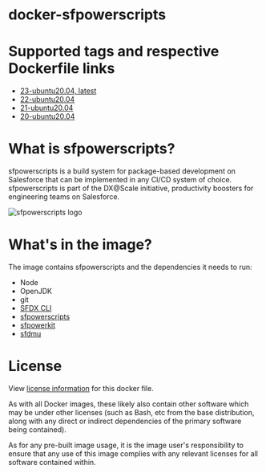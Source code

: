 # docker-sfpowerscripts

# Supported tags and respective Dockerfile links

- [23-ubuntu20.04, latest](https://github.com/dxatscale/docker-sfpowerscripts/blob/main/Dockerfile)
- [22-ubuntu20.04](https://github.com/dxatscale/docker-sfpowerscripts/blob/main/Release22/Dockerfile)
- [21-ubuntu20.04](https://github.com/dxatscale/docker-sfpowerscripts/blob/main/Release21/Dockerfile)
- [20-ubuntu20.04](https://github.com/dxatscale/docker-sfpowerscripts/blob/main/Release20/Dockerfile)

# What is sfpowerscripts?

sfpowerscripts is a build system for package-based development on Salesforce that can be implemented in any CI/CD system of choice. sfpowerscripts is part of the DX@Scale initiative, productivity boosters for engineering teams on Salesforce.

![sfpowerscripts logo](https://repository-images.githubusercontent.com/248449736/5d08c600-728e-11ea-8267-ae1aceebea60 "sfpowerscripts")

# What's in the image?

The image contains sfpowerscripts and the dependencies it needs to run:

- Node
- OpenJDK
- git
- [SFDX CLI](https://www.npmjs.com/package/sfdx-cli)
- [sfpowerscripts](https://www.npmjs.com/package/@dxatscale/sfpowerscripts)
- [sfpowerkit](https://www.npmjs.com/package/sfpowerkit)
- [sfdmu](https://www.npmjs.com/package/sfdmu)


# License

View [license information](https://github.com/dxatscale/docker-sfpowerscripts/blob/main/LICENSE) for this docker file.

As with all Docker images, these likely also contain other software which may be under other licenses (such as Bash, etc from the base distribution, along with any direct or indirect dependencies of the primary software being contained).

As for any pre-built image usage, it is the image user's responsibility to ensure that any use of this image complies with any relevant licenses for all software contained within.
